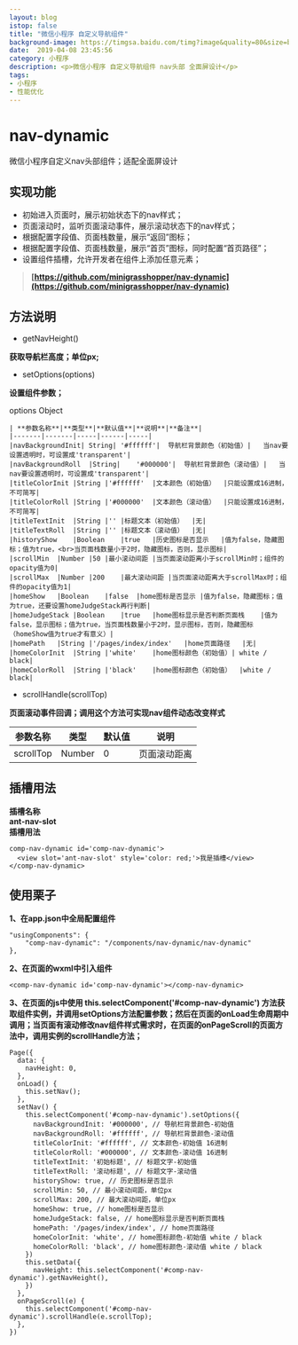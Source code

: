 ```yaml
---
layout: blog
istop: false
title: "微信小程序 自定义导航组件"
background-image: https://timgsa.baidu.com/timg?image&quality=80&size=b9999_10000&sec=1576730709962&di=2cd1c0669739f6a81e99406a0dc7a9ea&imgtype=0&src=http%3A%2F%2Fwww.999zx.cn%2Fadm_file%2Ffck%2Fimages%2F2018%2F4%2FImage%2F20184386447866.jpg
date:  2019-04-08 23:45:56
category: 小程序
description: <p>微信小程序 自定义导航组件 nav头部 全面屏设计</p>
tags:
- 小程序
- 性能优化
---
```


# **nav-dynamic**

微信小程序自定义nav头部组件；适配全面屏设计

## **实现功能**

- 初始进入页面时，展示初始状态下的nav样式；
- 页面滚动时，监听页面滚动事件，展示滚动状态下的nav样式；
- 根据配置字段值、页面栈数量，展示“返回”图标；
- 根据配置字段值、页面栈数量，展示“首页”图标，同时配置“首页路径”；
- 设置组件插槽，允许开发者在组件上添加任意元素；

> **[https://github.com/minigrasshopper/nav-dynamic](https://github.com/minigrasshopper/nav-dynamic)**

## **方法说明**

- getNavHeight()

**获取导航栏高度；单位px;**

- setOptions(options)

**设置组件参数；**

options Object
```
| **参数名称**|**类型**|**默认值**|**说明**|**备注**|
|-------|-------|-----|------|-----|
|navBackgroundInit|	String|	'#ffffff'|	导航栏背景颜色（初始值）|	当nav要设置透明时，可设置成'transparent'|
|navBackgroundRoll	|String|	'#000000'|	导航栏背景颜色（滚动值）|	当nav要设置透明时，可设置成'transparent'|
|titleColorInit	|String	|'#ffffff'	|文本颜色（初始值）	|只能设置成16进制，不可简写|
|titleColorRoll	|String	|'#000000'	|文本颜色（滚动值）	|只能设置成16进制，不可简写|
|titleTextInit	|String	|''	|标题文本（初始值）	|无|
|titleTextRoll	|String	|''	|标题文本（滚动值）	|无|
|historyShow	|Boolean	|true	|历史图标是否显示	|值为false，隐藏图标；值为true，<br>当页面栈数量小于2时，隐藏图标，否则，显示图标|
|scrollMin	|Number	|50	|最小滚动间距	|当页面滚动距离小于scrollMin时；组件的opacity值为0|
|scrollMax	|Number	|200	|最大滚动间距	|当页面滚动距离大于scrollMax时；组件的opacity值为1|
|homeShow	|Boolean	|false	|home图标是否显示	|值为false，隐藏图标；值为true，还要设置homeJudgeStack再行判断|
|homeJudgeStack	|Boolean	|true	|home图标显示是否判断页面栈	|值为false，显示图标；值为true，当页面栈数量小于2时，显示图标，否则，隐藏图标（homeShow值为true才有意义）|
|homePath	|String	|'/pages/index/index'	|home页面路径	|无|
|homeColorInit	|String	|'white'	|home图标颜色（初始值）|	white / black|
|homeColorRoll	|String	|'black'	|home图标颜色（初始值）	|white / black|

```


- scrollHandle(scrollTop)


**页面滚动事件回调；调用这个方法可实现nav组件动态改变样式**


|参数名称	|类型	|默认值	|说明|
|-----|-----|--------|----|
|scrollTop	|Number|	0	|页面滚动距离|

## **插槽用法**

**插槽名称**  
**ant-nav-slot**  
**插槽用法**  

```
comp-nav-dynamic id='comp-nav-dynamic'>
  <view slot='ant-nav-slot' style='color: red;'>我是插槽</view>
</comp-nav-dynamic>
```

## **使用栗子**

**1、在app.json中全局配置组件**

```
"usingComponents": {
    "comp-nav-dynamic": "/components/nav-dynamic/nav-dynamic"
},
```

**2、在页面的wxml中引入组件**

```
<comp-nav-dynamic id='comp-nav-dynamic'></comp-nav-dynamic>

```

**3、在页面的js中使用 this.selectComponent('#comp-nav-dynamic') 方法获取组件实例，并调用setOptions方法配置参数；然后在页面的onLoad生命周期中调用；当页面有滚动修改nav组件样式需求时，在页面的onPageScroll的页面方法中，调用实例的scrollHandle方法；**

```
Page({
  data: {
    navHeight: 0,
  },
  onLoad() {
    this.setNav();
  },
  setNav() {
    this.selectComponent('#comp-nav-dynamic').setOptions({
      navBackgroundInit: '#000000', // 导航栏背景颜色-初始值
      navBackgroundRoll: '#ffffff', // 导航栏背景颜色-滚动值
      titleColorInit: '#ffffff', // 文本颜色-初始值 16进制
      titleColorRoll: '#000000', // 文本颜色-滚动值 16进制
      titleTextInit: '初始标题', // 标题文字-初始值
      titleTextRoll: '滚动标题', // 标题文字-滚动值
      historyShow: true, // 历史图标是否显示
      scrollMin: 50, // 最小滚动间距，单位px
      scrollMax: 200, // 最大滚动间距，单位px
      homeShow: true, // home图标是否显示
      homeJudgeStack: false, // home图标显示是否判断页面栈
      homePath: '/pages/index/index', // home页面路径
      homeColorInit: 'white', // home图标颜色-初始值 white / black
      homeColorRoll: 'black', // home图标颜色-滚动值 white / black
    })
    this.setData({
      navHeight: this.selectComponent('#comp-nav-dynamic').getNavHeight(),
    })
  },
  onPageScroll(e) {
    this.selectComponent('#comp-nav-dynamic').scrollHandle(e.scrollTop);
  },
})
```

